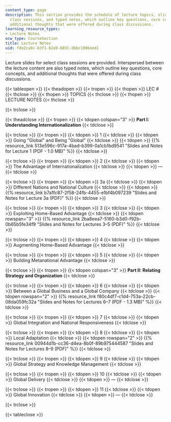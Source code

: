 ```yaml
---
content_type: page
description: This section provides the schedule of lecture topics, slides for select
  class sessions, and typed notes, which outline key questions, core concepts, and
  additional thoughts that were offered during class discussions.
learning_resource_types:
- Lecture Notes
ocw_type: CourseSection
title: Lecture Notes
uid: fde2ca8c-b3f1-62a9-6891-dbbc1006eed1
---
```


Lecture slides for select class sessions are provided. Interspersed between the lecture content are also typed notes, which outline key questions, core concepts, and additional thoughts that were offered during class discussions.

{{< tableopen >}}
{{< theadopen >}}
{{< tropen >}}
{{< thopen >}}
LEC #
{{< thclose >}}
{{< thopen >}}
TOPICS
{{< thclose >}}
{{< thopen >}}
LECTURE NOTES
{{< thclose >}}

{{< trclose >}}

{{< theadclose >}}
{{< tropen >}}
{{< tdopen colspan="3" >}}
**Part I: Understanding Internationalization**
{{< tdclose >}}

{{< trclose >}}
{{< tropen >}}
{{< tdopen >}}
1
{{< tdclose >}}
{{< tdopen >}}
Going "Global" and Being "Global"
{{< tdclose >}}
{{< tdopen >}}
{{% resource_link 513e596c-917a-4bad-b399-0a1cb1bd9541 "Slides and Notes for Lecture 1 (PDF - 1.0 MB)" %}}
{{< tdclose >}}

{{< trclose >}}
{{< tropen >}}
{{< tdopen >}}
2
{{< tdclose >}}
{{< tdopen >}}
The Advantage of Internationalization
{{< tdclose >}}
{{< tdopen >}}
—
{{< tdclose >}}

{{< trclose >}}
{{< tropen >}}
{{< tdopen >}}
3a
{{< tdclose >}}
{{< tdopen >}}
Different Nations and National Culture
{{< tdclose >}}
{{< tdopen >}}
{{% resource_link b7a1fc87-2f58-24fb-4455-e1bf4b097239 "Slides and Notes for Lecture 3a (PDF)" %}}
{{< tdclose >}}

{{< trclose >}}
{{< tropen >}}
{{< tdopen >}}
3
{{< tdclose >}}
{{< tdopen >}}
Exploiting Home-Based Advantage
{{< tdclose >}}
{{< tdopen rowspan="3" >}}
{{% resource_link 2ba8eea7-5160-b3d0-f92b-0b65b5fe34f9 "Slides and Notes for Lectures 3–5 (PDF)" %}}
{{< tdclose >}}

{{< trclose >}}
{{< tropen >}}
{{< tdopen >}}
4
{{< tdclose >}}
{{< tdopen >}}
Augmenting Home-Based Advantage
{{< tdclose >}}

{{< trclose >}}
{{< tropen >}}
{{< tdopen >}}
5
{{< tdclose >}}
{{< tdopen >}}
Building Metanational Advantage
{{< tdclose >}}

{{< trclose >}}
{{< tropen >}}
{{< tdopen colspan="3" >}}
**Part II: Relating Strategy and Organization**
{{< tdclose >}}

{{< trclose >}}
{{< tropen >}}
{{< tdopen >}}
6
{{< tdclose >}}
{{< tdopen >}}
Between a Global Business and a Global Company
{{< tdclose >}}
{{< tdopen rowspan="2" >}}
{{% resource_link f80c4df7-c1d4-753a-22cb-08da059fc32a "Slides and Notes for Lectures 6–7 (PDF - 1.3 MB)" %}}
{{< tdclose >}}

{{< trclose >}}
{{< tropen >}}
{{< tdopen >}}
7
{{< tdclose >}}
{{< tdopen >}}
Global Integration and National Responsiveness
{{< tdclose >}}

{{< trclose >}}
{{< tropen >}}
{{< tdopen >}}
8
{{< tdclose >}}
{{< tdopen >}}
Local Adaptation
{{< tdclose >}}
{{< tdopen rowspan="2" >}}
{{% resource_link 00944d1b-cc36-d4ea-8b0f-89b975444587 "Slides and Notes for Lectures 8–9 (PDF)" %}}
{{< tdclose >}}

{{< trclose >}}
{{< tropen >}}
{{< tdopen >}}
9
{{< tdclose >}}
{{< tdopen >}}
Global Strategy and Knowledge Management
{{< tdclose >}}

{{< trclose >}}
{{< tropen >}}
{{< tdopen >}}
10
{{< tdclose >}}
{{< tdopen >}}
Global Delivery
{{< tdclose >}}
{{< tdopen >}}
—
{{< tdclose >}}

{{< trclose >}}
{{< tropen >}}
{{< tdopen >}}
11
{{< tdclose >}}
{{< tdopen >}}
Global Innovation
{{< tdclose >}}
{{< tdopen >}}
—
{{< tdclose >}}

{{< trclose >}}

{{< tableclose >}}